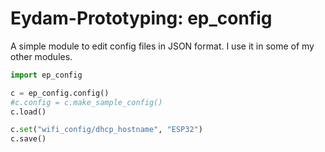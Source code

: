 # Eydam-Prototyping: ep_config

A simple module to edit config files in JSON format. I use it in some of my other modules.

```python
import ep_config

c = ep_config.config()
#c.config = c.make_sample_config()
c.load()

c.set("wifi_config/dhcp_hostname", "ESP32")
c.save()
```